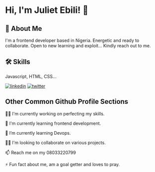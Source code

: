 # Hi, I'm Juliet Ebili! 👋

## 🚀 About Me


I'm a frontend developer based in Nigeria. 
Energetic and ready to collaborate. 
Open to new learning and exploit...
Kindly reach out to me.


## 🛠 Skills
Javascript, HTML, CSS...



[![linkedin](https://img.shields.io/badge/linkedin-0A66C2?style=for-the-badge&logo=linkedin&logoColor=white)](https://www.linkedin.com/in/julietebili)
[![twitter](https://img.shields.io/badge/twitter-1DA1F2?style=for-the-badge&logo=twitter&logoColor=white)](https://twitter.com/julietebili/)


## Other Common Github Profile Sections
👩‍💻 I'm currently working on perfecting my skills.

🧠 I'm currently learning frontend development.

🌱 I’m currently learning Devops.

👯‍♀️ I'm looking to collaborate on various projects.

📫 Reach me on my 08033220799

⚡️ Fun fact about me, am a  goal getter and loves to pray.

